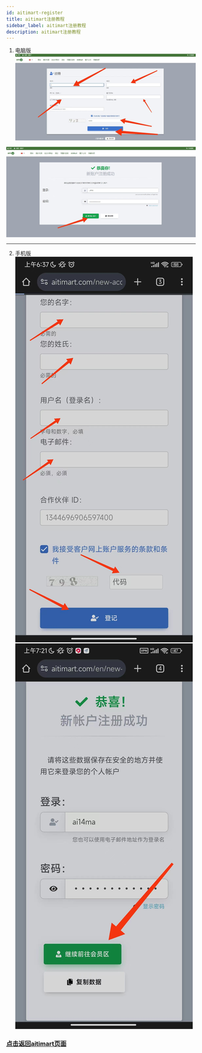 ```yaml
---
id: aitimart-register
title: aitimart注册教程
sidebar_label: aitimart注册教程
description: aitimart注册教程
---
```

1. 电脑版
![image-aitimart-register-01](aittimart注册.assets/image-aitimart-register-01.jpg)

![image-aitimart-register-02](aittimart注册.assets/image-aitimart-register-02.jpg)

--------------

2. 手机版
![image-aitimart-register-03](aittimart注册.assets/image-aitimart-register-03.jpg)
![image-aitimart-register-04](aittimart注册.assets/image-aitimart-register-04.jpg)



### [点击返回aitimart页面](aitimart.md)


